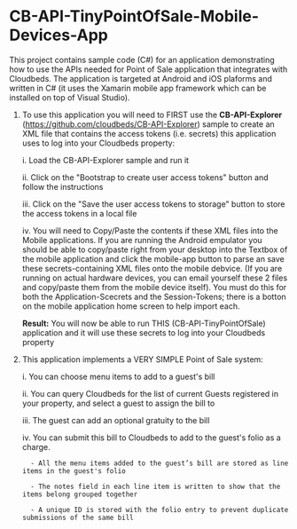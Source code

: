 # CB-API-TinyPointOfSale-Mobile-Devices-App
This project contains sample code (C#) for an application demonstrating how to use the APIs needed for Point of Sale application that integrates with Cloudbeds. The application is targeted at Android and iOS plaforms and written in C# (it uses the Xamarin mobile app framework which can be installed on top of Visual Studio).

1. To use this application you will need to FIRST use the **CB-API-Explorer** (https://github.com/cloudbeds/CB-API-Explorer) sample to create an XML file that contains the access tokens (i.e. secrets) this application uses to log into your Cloudbeds property:

    i. Load the CB-API-Explorer sample and run it
    
    ii. Click on the "Bootstrap to create user access tokens" button and follow the instructions
    
    iii. Click on the "Save the user access tokens to storage" button to store the access tokens in a local file
    
    iv. You will need to Copy/Paste the contents if these XML files into the Mobile applications. If you are running the Android empulator you should be able to copy/paste right from your desktop into the Textbox of the mobile application and click the mobile-app button to parse an save these secrets-containing XML files onto the mobile debvice.  (If you are running on actual hardware devices, you can email yourself these 2 files and copy/paste them from the mobile device itself). You must do this for both the Application-Scecrets and the Session-Tokens; there is a botton on the mobile application home screen to help import each. 
    
    **Result:** You will now be able to run THIS (CB-API-TinyPointOfSale) application and it will use these secrets to log into your Cloudbeds property
   


2. This application implements a VERY SIMPLE Point of Sale system:

     i. You can choose menu items to add to a guest's bill
     
     ii. You can query Cloudbeds for the list of current Guests registered in your property, and select a guest to assign the bill to
     
     iii. The guest can add an optional gratuity to the bill
     
     iv. You can submit this bill to Cloudbeds to add to the guest's folio as a charge.
     
         - All the menu items added to the guest’s bill are stored as line items in the guest's folio
         
         - The notes field in each line item is written to show that the items belong grouped together
         
         - A unique ID is stored with the folio entry to prevent duplicate submissions of the same bill
         
       
